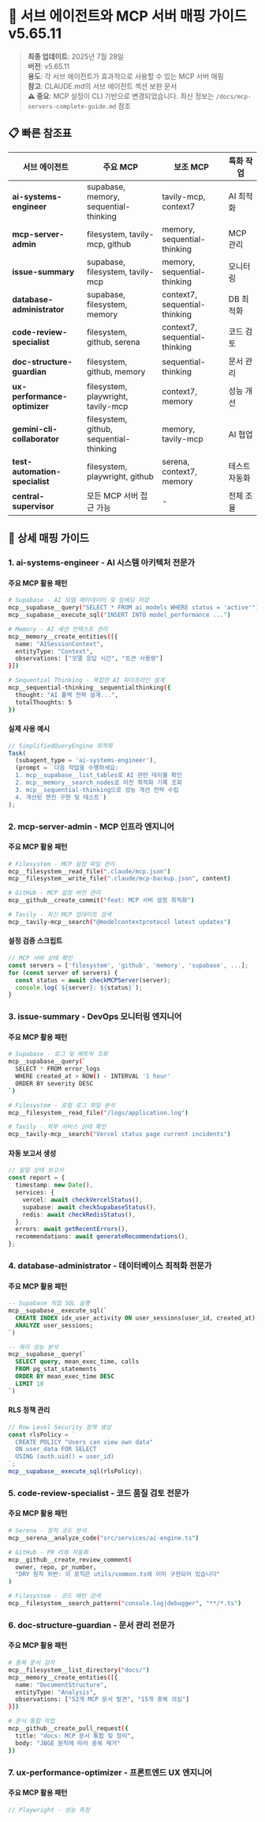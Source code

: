 # 🤖 서브 에이전트와 MCP 서버 매핑 가이드 v5.65.11

> **최종 업데이트**: 2025년 7월 28일  
> **버전**: v5.65.11  
> **용도**: 각 서브 에이전트가 효과적으로 사용할 수 있는 MCP 서버 매핑  
> **참고**: CLAUDE.md의 서브 에이전트 섹션 보완 문서  
> **⚠️ 중요**: MCP 설정이 CLI 기반으로 변경되었습니다. 최신 정보는 `/docs/mcp-servers-complete-guide.md` 참조

## 📋 빠른 참조표

| 서브 에이전트                  | 주요 MCP                                | 보조 MCP                      | 특화 작업     |
| ------------------------------ | --------------------------------------- | ----------------------------- | ------------- |
| **ai-systems-engineer**        | supabase, memory, sequential-thinking   | tavily-mcp, context7          | AI 최적화     |
| **mcp-server-admin**           | filesystem, tavily-mcp, github          | memory, sequential-thinking   | MCP 관리      |
| **issue-summary**              | supabase, filesystem, tavily-mcp        | memory, sequential-thinking   | 모니터링      |
| **database-administrator**     | supabase, filesystem, memory            | context7, sequential-thinking | DB 최적화     |
| **code-review-specialist**     | filesystem, github, serena              | context7, sequential-thinking | 코드 검토     |
| **doc-structure-guardian**     | filesystem, github, memory              | sequential-thinking           | 문서 관리     |
| **ux-performance-optimizer**   | filesystem, playwright, tavily-mcp      | context7, memory              | 성능 개선     |
| **gemini-cli-collaborator**    | filesystem, github, sequential-thinking | memory, tavily-mcp            | AI 협업       |
| **test-automation-specialist** | filesystem, playwright, github          | serena, context7, memory      | 테스트 자동화 |
| **central-supervisor**         | 모든 MCP 서버 접근 가능                 | -                             | 전체 조율     |

## 🎯 상세 매핑 가이드

### 1. **ai-systems-engineer** - AI 시스템 아키텍처 전문가

#### 주요 MCP 활용 패턴

```bash
# Supabase - AI 모델 메타데이터 및 임베딩 저장
mcp__supabase__query("SELECT * FROM ai_models WHERE status = 'active'")
mcp__supabase__execute_sql("INSERT INTO model_performance ...")

# Memory - AI 세션 컨텍스트 관리
mcp__memory__create_entities([{
  name: "AISessionContext",
  entityType: "Context",
  observations: ["모델 응답 시간", "토큰 사용량"]
}])

# Sequential Thinking - 복잡한 AI 파이프라인 설계
mcp__sequential-thinking__sequentialthinking({
  thought: "AI 폴백 전략 설계...",
  totalThoughts: 5
})
```

#### 실제 사용 예시

```typescript
// SimplifiedQueryEngine 최적화
Task(
  (subagent_type = 'ai-systems-engineer'),
  (prompt = `다음 작업을 수행하세요:
  1. mcp__supabase__list_tables로 AI 관련 테이블 확인
  2. mcp__memory__search_nodes로 이전 최적화 기록 조회
  3. mcp__sequential-thinking으로 성능 개선 전략 수립
  4. 개선된 엔진 구현 및 테스트`)
);
```

### 2. **mcp-server-admin** - MCP 인프라 엔지니어

#### 주요 MCP 활용 패턴

```bash
# Filesystem - MCP 설정 파일 관리
mcp__filesystem__read_file(".claude/mcp.json")
mcp__filesystem__write_file(".claude/mcp-backup.json", content)

# GitHub - MCP 설정 버전 관리
mcp__github__create_commit("feat: MCP 서버 설정 최적화")

# Tavily - 최신 MCP 업데이트 검색
mcp__tavily-mcp__search("@modelcontextprotocol latest updates")
```

#### 설정 검증 스크립트

```javascript
// MCP 서버 상태 확인
const servers = ['filesystem', 'github', 'memory', 'supabase', ...];
for (const server of servers) {
  const status = await checkMCPServer(server);
  console.log(`${server}: ${status}`);
}
```

### 3. **issue-summary** - DevOps 모니터링 엔지니어

#### 주요 MCP 활용 패턴

```bash
# Supabase - 로그 및 메트릭 조회
mcp__supabase__query(`
  SELECT * FROM error_logs
  WHERE created_at > NOW() - INTERVAL '1 hour'
  ORDER BY severity DESC
`)

# Filesystem - 로컬 로그 파일 분석
mcp__filesystem__read_file("/logs/application.log")

# Tavily - 외부 서비스 상태 확인
mcp__tavily-mcp__search("Vercel status page current incidents")
```

#### 자동 보고서 생성

```typescript
// 일일 상태 보고서
const report = {
  timestamp: new Date(),
  services: {
    vercel: await checkVercelStatus(),
    supabase: await checkSupabaseStatus(),
    redis: await checkRedisStatus(),
  },
  errors: await getRecentErrors(),
  recommendations: await generateRecommendations(),
};
```

### 4. **database-administrator** - 데이터베이스 최적화 전문가

#### 주요 MCP 활용 패턴

```sql
-- Supabase 직접 SQL 실행
mcp__supabase__execute_sql(`
  CREATE INDEX idx_user_activity ON user_sessions(user_id, created_at);
  ANALYZE user_sessions;
`)

-- 쿼리 성능 분석
mcp__supabase__query(`
  SELECT query, mean_exec_time, calls
  FROM pg_stat_statements
  ORDER BY mean_exec_time DESC
  LIMIT 10
`)
```

#### RLS 정책 관리

```typescript
// Row Level Security 정책 생성
const rlsPolicy = `
  CREATE POLICY "Users can view own data" 
  ON user_data FOR SELECT 
  USING (auth.uid() = user_id)
`;
mcp__supabase__execute_sql(rlsPolicy);
```

### 5. **code-review-specialist** - 코드 품질 검토 전문가

#### 주요 MCP 활용 패턴

```bash
# Serena - 정적 코드 분석
mcp__serena__analyze_code("src/services/ai-engine.ts")

# GitHub - PR 리뷰 자동화
mcp__github__create_review_comment(
  owner, repo, pr_number,
  "DRY 원칙 위반: 이 로직은 utils/common.ts에 이미 구현되어 있습니다"
)

# Filesystem - 코드 패턴 검색
mcp__filesystem__search_pattern("console.log|debugger", "**/*.ts")
```

### 6. **doc-structure-guardian** - 문서 관리 전문가

#### 주요 MCP 활용 패턴

```bash
# 중복 문서 감지
mcp__filesystem__list_directory("docs/")
mcp__memory__create_entities([{
  name: "DocumentStructure",
  entityType: "Analysis",
  observations: ["52개 MCP 문서 발견", "15개 중복 의심"]
}])

# 문서 통합 작업
mcp__github__create_pull_request({
  title: "docs: MCP 문서 통합 및 정리",
  body: "JBGE 원칙에 따라 중복 제거"
})
```

### 7. **ux-performance-optimizer** - 프론트엔드 UX 엔지니어

#### 주요 MCP 활용 패턴

```javascript
// Playwright - 성능 측정
```
